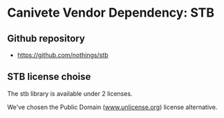 # Canivete Vendor Dependency: STB

## Github repository

- https://github.com/nothings/stb

## STB license choise

The stb library is available under 2 licenses.

We've chosen the Public Domain (www.unlicense.org) license alternative.
